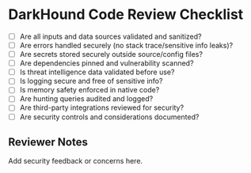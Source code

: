 # DarkHound Code Review Checklist

- [ ] Are all inputs and data sources validated and sanitized?
- [ ] Are errors handled securely (no stack trace/sensitive info leaks)?
- [ ] Are secrets stored securely outside source/config files?
- [ ] Are dependencies pinned and vulnerability scanned?
- [ ] Is threat intelligence data validated before use?
- [ ] Is logging secure and free of sensitive info?
- [ ] Is memory safety enforced in native code?
- [ ] Are hunting queries audited and logged?
- [ ] Are third-party integrations reviewed for security?
- [ ] Are security controls and considerations documented?

## Reviewer Notes
Add security feedback or concerns here.
